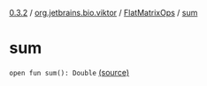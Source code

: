 [0.3.2](../../index.md) / [org.jetbrains.bio.viktor](../index.md) / [FlatMatrixOps](index.md) / [sum](.)

# sum

`open fun sum(): Double` [(source)](https://github.com/JetBrains-Research/viktor/blob/0.3.2/src/main/kotlin/org/jetbrains/bio/viktor/StridedMatrix.kt#L84)